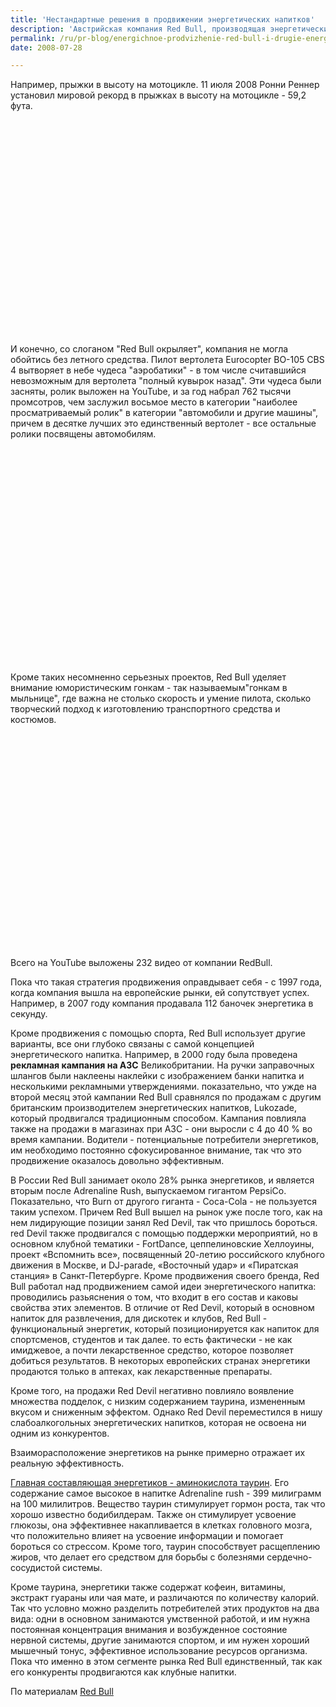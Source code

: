 ```yaml
---
title: 'Нестандартные решения в продвижении энергетических напитков'
description: 'Австрийская компания Red Bull, производящая энергетические напитки,  продвигается, спонсируя экстремальные и высокотехнологичные виды спорта. Причем соревнования спортсменов не занимают много времени - это не марафонский бег и даже не заезд на скачках - и являются очень зрелищными. Все они так или иначе связаны с поднятием в воздух, что заставляет всех зрителей вспоминать  об "окрыляющем" имидже компании. Это прыжки на мотоцикле, вертолетный спорт, лыжный фристайл, парашютный спорт, серфинг.'
permalink: /ru/pr-blog/energichnoe-prodvizhenie-red-bull-i-drugie-energetiki
date: 2008-07-28

---
```


Например, прыжки в высоту на мотоцикле. 11 июля 2008 Ронни Реннер установил мировой рекорд в прыжках в высоту на мотоцикле - 59,2 фута.

<object width="425" height="344"><param name="movie" value="https://www.youtube.com/v/rTTib4o0tU4&hl=en&fs=1"><param name="wmode" value="transparent"><embed src="https://www.youtube.com/v/rTTib4o0tU4&amp;hl=en&amp;fs=1" type="application/x-shockwave-flash" width="425" height="344"></embed></object>

И конечно, со слоганом "Red Bull окрыляет", компания не могла обойтись без летного средства. Пилот вертолета Eurocopter BO-105 CBS 4 вытворяет в небе чудеса "аэробатики" - в том числе считавшийся невозможным для вертолета "полный кувырок назад". Эти чудеса были засняты, ролик выложен на YouTube, и за год набрал 762 тысячи промсотров, чем заслужил восьмое место в категории "наиболее просматриваемый ролик" в категории "автомобили и другие машины", причем в десятке лучших это единственный вертолет - все остальные ролики посвящены автомобилям.

<object width="425" height="344"><param name="movie" value="https://www.youtube.com/v/RGu45s1_QPU&hl=en&fs=1"><param name="wmode" value="transparent"><embed src="https://www.youtube.com/v/RGu45s1_QPU&amp;hl=en&amp;fs=1" type="application/x-shockwave-flash" width="425" height="344"></embed></object>

Кроме таких несомненно серьезных проектов, Red Bull уделяет внимание юмористическим гонкам - так называемым"гонкам в мыльнице", где важна не столько скорость и умение пилота, сколько творческий подход к изготовлению транспортного средства и костюмов.

<object width="425" height="344"><param name="movie" value="https://www.youtube.com/v/zIRxMDLrCT8&hl=en&fs=1"><param name="wmode" value="transparent"><embed src="https://www.youtube.com/v/zIRxMDLrCT8&amp;hl=en&amp;fs=1" type="application/x-shockwave-flash" width="425" height="344"></embed></object>

Всего на YouTube выложены 232 видео от компании RedBull.

Пока что такая стратегия продвижения оправдывает себя - с 1997 года, когда компания вышла на европейские рынки, ей сопутствует успех. Например, в 2007 году компания продавала 112 баночек энергетика в секунду.

Кроме продвижения с помощью спорта, Red Bull использует другие варианты, все они глубоко связаны с самой концепцией энергетического напитка. Например, в 2000 году была проведена <strong>рекламная кампания на АЗС</strong> Великобритании. На ручки заправочных шлангов были наклеены наклейки с изображением банки напитка и несколькими рекламными утверждениями. показательно, что ужде на второй месяц этой кампании Red Bull сравнялся по продажам с другим британским производителем энергетических напитков, Lukozade, который продвигался традиционным способом. Кампания повлияла также на продажи в магазинах при АЗС - они выросли с 4 до 40 % во время кампании. Водители - потенциальные потребители энергетиков, им необходимо постоянно сфокусированное внимание, так что это продвижение оказалось довольно эффективным.

В России Red Bull занимает около 28% рынка энергетиков, и является вторым после Adrenaline Rush, выпускаемом гигантом PepsiCo. Показательно, что Burn от другого гиганта - Coca-Cola - не пользуется таким успехом. Причем Red Bull вышел на рынок уже после того, как на нем лидирующие позиции занял Red Devil, так что пришлось бороться. red Devil также продвигался с помощью поддержки мероприятий, но в основном клубной тематики - FortDance, цеппелиновские Хеллоуины, проект «Вспомнить все», посвященный 20-летию российского клубного движения в Москве, и DJ-parade, «Восточный удар» и «Пиратская станция» в Санкт-Петербурге. Кроме продвижения своего бренда, Red Bull  работал над продвижением самой идеи энергетического напитка: проводились разьяснения о том, что входит в его состав и каковы свойства этих элементов. В отличие от Red Devil, который в основном напиток для развлечения, для дискотек и клубов, Red Bull - функциональный энергетик, который позиционируется как напиток для спортсменов, студентов и так далее. то есть фактически - не как имиджевое, а почти лекарственное средство, которое позволяет добиться результатов. В некоторых европейских странах энергетики продаются только в аптеках, как лекарственные препараты.

Кроме того, на продажи Red Devil негативно повлияло воявление множества подделок, с низким содержанием таурина, измененным вкусом и сниженным эффектом. Однако Red Devil переместился в нишу слабоалкогольных энергетических напитков, которая не освоена ни одним из конкурентов.

Взаиморасположение энергетиков на рынке примерно отражает их реальную эффективность.

 <a href="https://rpod.ru/search.html?searchfor=%F2%E0%F3%F0%E8%ED">Главная составляющая энергетиков - аминокислота таурин</a>. Его содержание самое высокое в напитке Adrenaline rush - 399 милиграмм на 100 милилитров. Вещество таурин стимулирует гормон роста, так что хорошо известно бодибилдерам. Также он стимулирует усвоение глюкозы, она эффективнее накапливается в клетках головного мозга, что положительно влияет на усвоение информации и помогает бороться со стрессом. Кроме того, таурин способствует расщеплению жиров, что делает его средством для борьбы с болезнями сердечно-сосудистой системы.

Кроме таурина, энергетики также содержат кофеин, витамины, экстракт гуараны или чая мате, и различаются по количеству калорий. Так что условно можно разделить потребителей этих продуктов на два вида: одни в основном занимаются умственной работой, и им нужна постоянная концентрация внимания и возбужденное состояние нервной системы, другие занимаются спортом, и им нужен хороший мышечный тонус, эффективное использование ресурсов организма. Пока что именно в этом сегменте рынка Red Bull единственный, так как его конкуренты продвигаются как клубные напитки.

По материалам <a href="https://www.redbullusa.com"> Red Bull </a>

